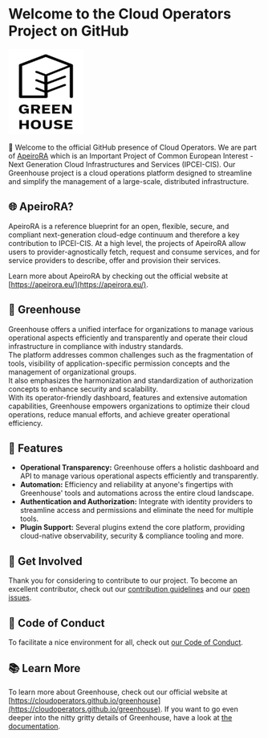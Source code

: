 # Welcome to the Cloud Operators Project on GitHub

<a href="https://github.com/cloudoperators"><img width="150" height="170" src="https://raw.githubusercontent.com/cloudoperators/.github/main/assets/greenhouse.svg"></a>

:wave: Welcome to the official GitHub presence of Cloud Operators. We are part of [ApeiroRA](https://apeirora.eu/content/projects/) which is an Important Project of Common European Interest - Next Generation Cloud Infrastructures and Services (IPCEI-CIS). Our Greenhouse project is a cloud operations platform designed to streamline and simplify the management of a large-scale, distributed infrastructure.

## :globe_with_meridians: ApeiroRA?

ApeiroRA is a reference blueprint for an open, flexible, secure, and compliant next-generation cloud-edge continuum and therefore a key contribution to IPCEI-CIS. At a high level, the projects of ApeiroRA allow users to provider-agnostically fetch, request and consume services, and for service providers to describe, offer and provision their services.

Learn more about ApeiroRA by checking out the official website at [https://apeirora.eu/](https://apeirora.eu/).

## :handshake: Greenhouse

Greenhouse offers a unified interface for organizations to manage various operational aspects efficiently and transparently and operate their cloud infrastructure in compliance with industry standards.  
The platform addresses common challenges such as the fragmentation of tools, visibility of application-specific permission concepts and the management of organizational groups.   
It also emphasizes the harmonization and standardization of authorization concepts to enhance security and scalability.   
With its operator-friendly dashboard, features and extensive automation capabilities, Greenhouse empowers organizations to optimize their cloud operations, reduce manual efforts, and achieve greater operational efficiency. 

## :bear: Features

- **Operational Transparency:** Greenhouse offers a holistic dashboard and API to manage various operational aspects efficiently and transparently. 
- **Automation:** Efficiency and reliability at anyone's fingertips with Greenhouse' tools and automations across the entire cloud landscape. 
- **Authentication and Authorization:** Integrate with identity providers to streamline access and permissions and eliminate the need for multiple tools. 
- **Plugin Support:** Several plugins extend the core platform, providing cloud-native observability, security & compliance tooling and more. 

## :busts_in_silhouette: Get Involved

Thank you for considering to contribute to our project.
To become an excellent contributor, check out our [contribution guidelines](https://github.com/cloudoperators/greenhouse/blob/main/CONTRIBUTING.md) and our [open issues](https://github.com/issues?q=is%3Aopen+is%3Aissue+org%3Acloudoperators+archived%3Afalse+).

## :blue_heart: Code of Conduct

To facilitate a nice environment for all, check out [our Code of Conduct](https://github.com/cloudoperators/.github/blob/main/CODE_OF_CONDUCT.md).

## :books: Learn More

To learn more about Greenhouse, check out our official website at [https://cloudoperators.github.io/greenhouse](https://cloudoperators.github.io/greenhouse).
If you want to go even deeper into the nitty gritty details of Greenhouse, have a look at [the documentation](https://cloudoperators.github.io/greenhouse/docs/getting-started/overview).